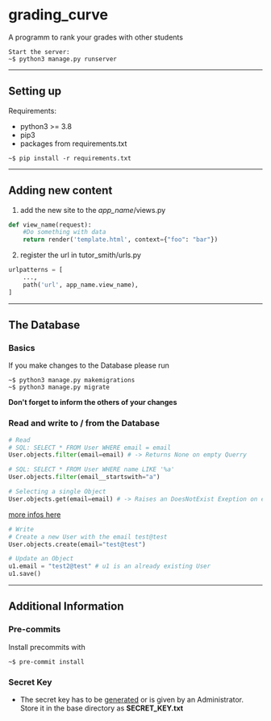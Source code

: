 # grading_curve
A programm to rank your grades with other students

````shell
Start the server:
~$ python3 manage.py runserver
````
---
## Setting up
Requirements:
* python3 >= 3.8
* pip3
* packages from requirements.txt

````shell
~$ pip install -r requirements.txt
````
---

## Adding new content
1. add the new site to the *app_name*/views.py
````python
def view_name(request):
    #Do something with data
    return render('template.html', context={"foo": "bar"})
````
2. register the url in tutor_smith/urls.py
````python
urlpatterns = [
    ...,
    path('url', app_name.view_name),
]
````
---
## The Database
### Basics
If you make changes to the Database please run
````shell
~$ python3 manage.py makemigrations
~$ python3 manage.py migrate
````
**Don't forget to inform the others of your changes**
</br>
### Read and write to / from the Database
```python
# Read
# SQL: SELECT * FROM User WHERE email = email
User.objects.filter(email=email) # -> Returns None on empty Querry

# SQL: SELECT * FROM User WHERE name LIKE '%a'
User.objects.filter(email__startswith="a")

# Selecting a single Object
User.objects.get(email=email) # -> Raises an DoesNotExist Exeption on empty Querry
````
[more infos here](https://docs.djangoproject.com/en/3.2/topics/db/queries/#retrieving-all-objects)
````python
# Write
# Create a new User with the email test@test
User.objects.create(email="test@test")

# Update an Object
u1.email = "test2@test" # u1 is an already existing User
u1.save()
````
---
## Additional Information
### Pre-commits
Install precommits with
```shell
~$ pre-commit install
```

### Secret Key
* The secret key has to be [generated](https://djecrety.ir/) or is given by an Administrator.
Store it in the base directory as **SECRET_KEY.txt**
